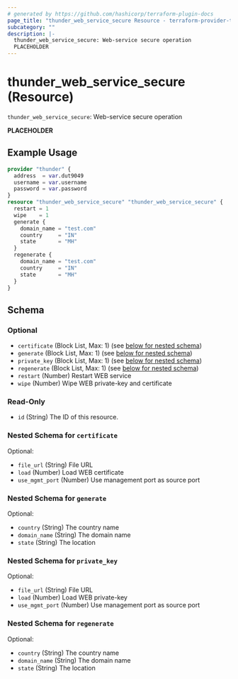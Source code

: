```yaml
---
# generated by https://github.com/hashicorp/terraform-plugin-docs
page_title: "thunder_web_service_secure Resource - terraform-provider-thunder"
subcategory: ""
description: |-
  thunder_web_service_secure: Web-service secure operation
  PLACEHOLDER
---
```


# thunder_web_service_secure (Resource)

`thunder_web_service_secure`: Web-service secure operation

__PLACEHOLDER__

## Example Usage

```terraform
provider "thunder" {
  address  = var.dut9049
  username = var.username
  password = var.password
}
resource "thunder_web_service_secure" "thunder_web_service_secure" {
  restart = 1
  wipe    = 1
  generate {
    domain_name = "test.com"
    country     = "IN"
    state       = "MH"
  }
  regenerate {
    domain_name = "test.com"
    country     = "IN"
    state       = "MH"
  }
}
```

<!-- schema generated by tfplugindocs -->
## Schema

### Optional

- `certificate` (Block List, Max: 1) (see [below for nested schema](#nestedblock--certificate))
- `generate` (Block List, Max: 1) (see [below for nested schema](#nestedblock--generate))
- `private_key` (Block List, Max: 1) (see [below for nested schema](#nestedblock--private_key))
- `regenerate` (Block List, Max: 1) (see [below for nested schema](#nestedblock--regenerate))
- `restart` (Number) Restart WEB service
- `wipe` (Number) Wipe WEB private-key and certificate

### Read-Only

- `id` (String) The ID of this resource.

<a id="nestedblock--certificate"></a>
### Nested Schema for `certificate`

Optional:

- `file_url` (String) File URL
- `load` (Number) Load WEB certificate
- `use_mgmt_port` (Number) Use management port as source port


<a id="nestedblock--generate"></a>
### Nested Schema for `generate`

Optional:

- `country` (String) The country name
- `domain_name` (String) The domain name
- `state` (String) The location


<a id="nestedblock--private_key"></a>
### Nested Schema for `private_key`

Optional:

- `file_url` (String) File URL
- `load` (Number) Load WEB private-key
- `use_mgmt_port` (Number) Use management port as source port


<a id="nestedblock--regenerate"></a>
### Nested Schema for `regenerate`

Optional:

- `country` (String) The country name
- `domain_name` (String) The domain name
- `state` (String) The location


